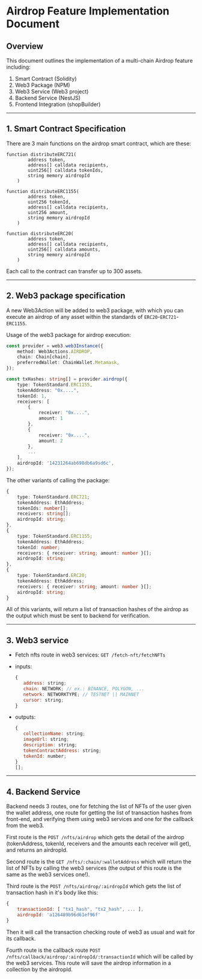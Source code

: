# Airdrop Feature Implementation Document

## Overview

This document outlines the implementation of a multi-chain Airdrop feature including:

1. Smart Contract (Solidity)
2. Web3 Package (NPM)
3. Web3 Service (Web3 project)
4. Backend Service (NestJS)
5. Frontend Integration (shopBuilder)

---

## 1. Smart Contract Specification

There are 3 main functions on the airdrop smart contract, which are these:

```solidity
function distributeERC721(
        address token,
        address[] calldata recipients,
        uint256[] calldata tokenIds,
        string memory airdropId
    )
```

```solidity
function distributeERC1155(
        address token,
        uint256 tokenId,
        address[] calldata recipients,
        uint256 amount,
        string memory airdropId
    )
```

```solidity
function distributeERC20(
        address token,
        address[] calldata recipients,
        uint256[] calldata amounts,
        string memory airdropId
    )
```

Each call to the contract can transfer up to 300 assets.

---

## 2. Web3 package specification

A new Web3Action will be added to web3 package, with which you can execute an airdrop of any asset within the standards of `ERC20`-`ERC721`-`ERC1155`.

Usage of the web3 package for airdrop execution:

```typescript
const provider = web3.web3Instance({
    method: Web3Actions.AIRDROP,
    chain: Chain[chain],
    preferredWallet: ChainWallet.Metamask,
});

const txHashes: string[] = provider.airdrop({
    type: TokenStandard.ERC1155,
    tokenAddress: "0x....",
    tokenId: 1,
    receivers: [
        {
            receiver: "0x....",
            amount: 1
        },
        {
            receiver: "0x....",
            amount: 2
        },
        ...
    ],
    airdropId: '14231264ab698db6a9sd6c',
});
```

The other variants of calling the package:

```typescript
{
    type: TokenStandard.ERC721;
    tokenAddress: EthAddress;
    tokenIds: number[];
    receivers: string[];
    airdropId: string;
},
{
    type: TokenStandard.ERC1155;
    tokenAddress: EthAddress;
    tokenId: number;
    receivers: { receiver: string; amount: number }[];
    airdropId: string;
},
{
    type: TokenStandard.ERC20;
    tokenAddress: EthAddress;
    receivers: { receiver: string; amount: number }[];
    airdropId: string;
}
```

All of this variants, will return a list of transaction hashes of the airdrop as the output which must be sent to backend for verification.

---

## 3. Web3 service

- Fetch nfts route in web3 services: `GET /fetch-nft/fetchNFTs`
- inputs:

     ```js
     {
     	address: string;
     	chain: NETWORK; // ex.: BINANCE, POLYGON, ...
     	network: NETWORKTYPE; // TESTNET || MAINNET
     	cursor: string;
     }
     ```

- outputs:

     ```js
     {
     	collectionName: string;
     	imageUrl: string;
     	description: string;
     	tokenContractAddress: string;
     	tokenId: number;
     }
     [];
     ```

---

## 4. Backend Service

Backend needs 3 routes, one for fetching the list of NFTs of the user given the wallet address, one route for getting the list of transaction hashes from front-end, and verifying them using web3 services and one for the callback from the web3.

First route is the `POST /nfts/airdrop` which gets the detail of the airdrop (tokenAddress, tokenId, receivers and the amounts each receiver will get), and returns an airdropId.

Second route is the `GET /nfts/:chain/:walletAddress` which will return the list of NFTs by calling the web3 services (the output of this route is the same as the web3 services one!).

Third route is the `POST /nfts/airdrop/:airdropId` which gets the list of transaction hash in it's body like this:

```js
{
    transactionId: [ "tx1_hash", "tx2_hash", ... ],
    airdropId: 'a126489b96d61ef96f'
}
```

Then it will call the transaction checking route of web3 as usual and wait for its callback.

Fourth route is the callback route `POST /nfts/callback/airdrop/:airdropId/:transactionId` which will be called by the web3 services. This route will save the airdrop information in a collection by the airdropId.
